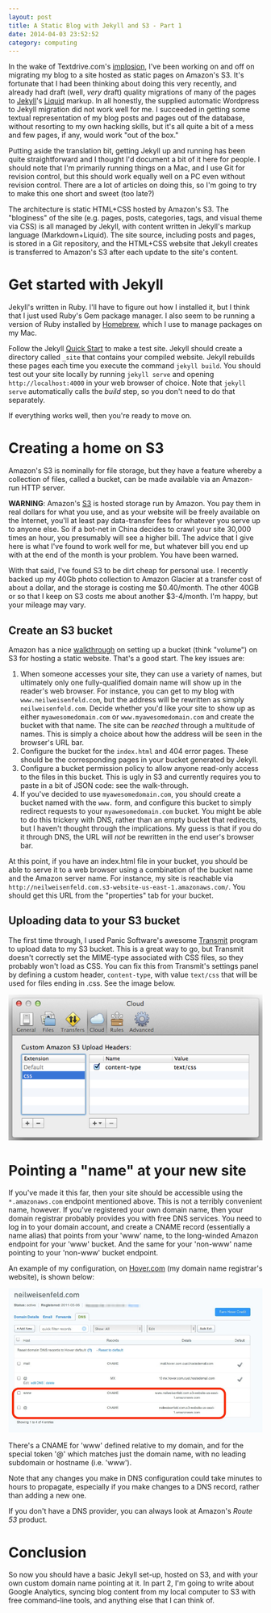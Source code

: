 ```yaml
---
layout: post
title: A Static Blog with Jekyll and S3 - Part 1
date: 2014-04-03 23:52:52
category: computing
---
```



In the wake of Textdrive.com's [implosion][], I've been working on
and off on migrating my blog to a site hosted as static pages on
Amazon's S3.  It's fortunate that I had been thinking about doing
this very recently, and already had draft (well, *very*
draft) quality migrations of many of the pages to [Jekyll][]'s
[Liquid][] markup.  In all honestly, the supplied automatic Wordpress to Jekyll migration did not work well for me.  I succeeded in getting some
textual representation of my blog posts and pages out of the
database, without resorting to my own hacking skills, but it's all
quite a bit of a mess and few pages, if any, would work "out of the
box."

Putting aside the translation bit, getting Jekyll up and running has
been quite straightforward and I thought I'd document a bit of it here
for people.  I should note that I'm primarily running things on a Mac,
and I use Git for revision control, but this should work equally well on
a PC even without revision control.  There are a lot of articles on
doing this, so I'm going to try to make this one short and sweet (too
late?)

The architecture is static HTML+CSS hosted by Amazon's S3. The "bloginess" of the site (e.g. pages, posts, categories, tags, and visual theme via CSS) is all managed by Jekyll, with content written in Jekyll's markup language (Markdown+Liquid). The site source, including posts and pages, is stored in a Git repository, and the HTML+CSS website that Jekyll creates is transferred to Amazon's S3 after each update to the site's content. 

# Get started with Jekyll

Jekyll's written in Ruby. I'll have to figure out how I installed it, but I think that I just used Ruby's Gem package manager.  I also seem to be running a version of Ruby installed by [Homebrew][], which I use to manage packages on my Mac. 

Follow the Jekyll [Quick Start][JekyllQuickStart] to make a test site. Jekyll should create a directory called `_site` that contains your compiled website. Jekyll rebuilds  these pages each time you execute the command `jekyll build`. You should test out your site locally by running `jekyll serve` and opening `http://localhost:4000` in your web browser of choice. Note that `jekyll serve` automatically calls the *build* step, so you don't need to do that separately.

If everything works well, then you're ready to move on.

# Creating a home on S3

Amazon's S3 is nominally for file storage, but they have a feature whereby a collection of files, called a bucket, can be made available via an Amazon-run HTTP server. 

**WARNING**: Amazon's [S3][] is hosted storage run by Amazon.  You
pay them in real dollars for what you use, and as your website will
be freely available on the Internet, you'll at least pay data-transfer
fees for whatever you serve up to anyone else.  So if a bot-net in China
decides to crawl your site 30,000 times an hour, you presumably will see
a higher bill. The advice that I give here is what I've found to work
well for me, but whatever bill you end up with at the end of the month
is your problem.  You have been warned.

With that said, I've found S3 to be dirt cheap for personal use.  I recently backed up my 40Gb photo collection to Amazon Glacier at a transfer cost of about a dollar, and the storage is costing me $0.40/month.  The other 40GB or so that I keep on S3 costs me about another $3-4/month.  I'm happy, but your mileage may vary.

## Create an S3 bucket

Amazon has a nice [walkthrough][] on setting up a bucket (think "volume") on
S3 for hosting a static website.  That's a good start.  The key issues are:

1. When someone accesses your site, they can use a variety of names, but ultimately only one fully-qualified domain name will show up in the reader's web browser. For instance, you can get to my blog with `www.neilweisenfeld.com`, but the address will be rewritten as simply `neilweisenfeld.com`.  Decide whether you'd like your site to show up as either `myawesomedomain.com` or `www.myawesomedomain.com` and create the bucket with that name.  The site can be *reached* through a multitude of names. This is simply a choice about how the address will be seen in the browser's URL bar.
2. Configure the bucket for the `index.html` and 404 error pages.  These should be the corresponding pages in your bucket generated by Jekyll. 
3. Configure a bucket permission policy to allow anyone read-only access to the files in this bucket. This is ugly in S3 and currently requires you to paste in a bit of JSON code: see the walk-through. 
4. If you've decided to use `myawesomedomain.com`, you should create a bucket named with the `www.` form, and configure this bucket to simply redirect requests to your `myawesomedomain.com` bucket.  You might be able to do this trickery with DNS, rather than an empty bucket that redirects, but I haven't  thought through the implications.  My guess is that if you do it through DNS, the URL will *not* be rewritten in the end user's browser bar. 

At this point, if you have an index.html file in your bucket, you should be able to serve it to a web browser using a combination of the bucket name and the Amazon server name. For instance, my site is reachable via `http://neilweisenfeld.com.s3-website-us-east-1.amazonaws.com/`. You should get this URL from the "properties" tab for your bucket. 


## Uploading data to your S3 bucket

The first time through, I used Panic Software's awesome [Transmit][] program to upload data to my S3 bucket.  This is a great way to go, but Transmit doesn't correctly set the MIME-type associated with CSS files, so they probably won't load as CSS.  You can fix this from Transmit's settings panel by defining a custom header, `content-type`, with value `text/css` that will be used for files ending in .css.  See the image below.


![Transmit Configuration](/public/assets/2014-04-21-jekyll-blog-pt-1-transmit.jpg) 

# Pointing a "name" at your new site

If you've made it this far, then your site should be accessible using the `*.amazonaws.com` endpoint mentioned above.  This is not a terribly convenient name, however.  If you've registered your own domain name, then your domain registrar probably provides you with free DNS services.  You need to log in to your domain account, and create a CNAME record (essentially a name alias) that points from your 'www' name, to the long-winded Amazon endpoint for your 'www' bucket.  And the same for your 'non-www' name pointing to your 'non-www' bucket endpoint. 

An example of my configuration, on [Hover.com][] (my domain name registrar's website), is shown below:

![Hover DNS Configuration](/public/assets/2014-04-21-jekyll-blog-pt-1-hoverDNS.jpg)

There's a CNAME for 'www' defined relative to my domain, and for the special token '@' which matches just the domain name, with no leading subdomain or hostname (i.e. 'www').

Note that any changes you make in DNS configuration could take minutes to hours to propagate, especially if you make changes to a DNS record, rather than adding a new one.

If you don't have a DNS provider, you can always look at Amazon's *Route 53* product.


# Conclusion

So now you should have a basic Jekyll set-up, hosted on S3, and with your own custom domain name pointing at it.  In part 2, I'm going to write about Google Analytics, syncing blog content from my local computer to S3 with free command-line tools, and anything else that I can think of. 


[implosion]: http://www.wired.com/2014/03/textdrive/
[Jekyll]: http://jekyllrb.com/
[Liquid]: https://github.com/Shopify/liquid/
[S3]: http://aws.amazon.com/s3
[walkthrough]: http://docs.aws.amazon.com/AmazonS3/latest/dev/website-hosting-custom-domain-walkthrough.html
[homebrew]: http://brew.sh
[JekyllQuickStart]: http://jekyllrb.com/docs/quickstart/
[Hover.com]: http://www.hover.com
[Transmit]: https://panic.com/transmit/
